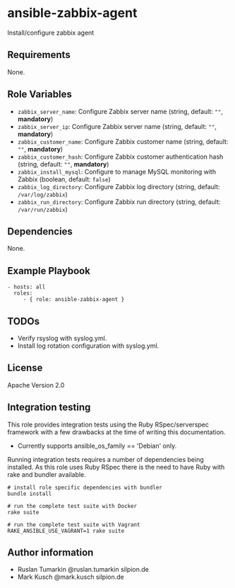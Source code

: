 # ansible-zabbix-agent

Install/configure zabbix agent

## Requirements

None.

## Role Variables

* ``zabbix_server_name``: Configure Zabbix server name (string, default: ``""``, **mandatory**)
* ``zabbix_server_ip``: Configure Zabbix server name (string, default: ``""``, **mandatory**)
* ``zabbix_customer_name``: Configure Zabbix customer name (string, default: ``""``, **mandatory**)
* ``zabbix_customer_hash``: Configure Zabbix customer authentication hash (string, default: ``""``, **mandatory**)
* ``zabbix_install_mysql``: Configure to manage MySQL monitoring with Zabbix (boolean, default: ``false``)
* ``zabbix_log_directory``: Configure Zabbix log directory (string, default: ``/var/log/zabbix``)
* ``zabbix_run_directory``: Configure Zabbix run directory (string, default: ``/var/run/zabbix``)

## Dependencies

None.

## Example Playbook

    - hosts: all
      roles:
         - { role: ansible-zabbix-agent }

## TODOs

* Verify rsyslog with syslog.yml.
* Install log rotation configuration with syslog.yml.

## License

Apache Version 2.0

## Integration testing

This role provides integration tests using the Ruby RSpec/serverspec framework
with a few drawbacks at the time of writing this documentation.

- Currently supports ansible_os_family == 'Debian' only.

Running integration tests requires a number of dependencies being
installed. As this role uses Ruby RSpec there is the need to have
Ruby with rake and bundler available.

    # install role specific dependencies with bundler
    bundle install

<!-- -->

    # run the complete test suite with Docker
    rake suite

<!-- -->

    # run the complete test suite with Vagrant
    RAKE_ANSIBLE_USE_VAGRANT=1 rake suite


## Author information

* Ruslan Tumarkin @ruslan.tumarkin silpion.de
* Mark Kusch @mark.kusch silpion.de


<!-- vim: set nofen ts=4 sw=4 et: -->
